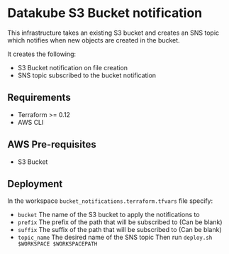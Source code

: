 # Datakube S3 Bucket notification

This infrastructure takes an existing S3 bucket and creates an SNS topic which notifies when new objects are created in the bucket.

It creates the following:
* S3 Bucket notification on file creation
* SNS topic subscribed to the bucket notification

## Requirements
* Terraform >= 0.12
* AWS CLI

## AWS Pre-requisites
* S3 Bucket

## Deployment
In the workspace `bucket_notifications.terraform.tfvars` file specify:
* `bucket` The name of the S3 bucket to apply the notifications to
* `prefix` The prefix of the path that will be subscribed to (Can be blank)
* `suffix` The suffix of the path that will be subscribed to (Can be blank)
* `topic_name` The desired name of the SNS topic
Then run `deploy.sh $WORKSPACE $WORKSPACEPATH`
